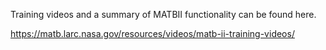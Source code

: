 Training videos and a summary of MATBII functionality can be found here.

https://matb.larc.nasa.gov/resources/videos/matb-ii-training-videos/